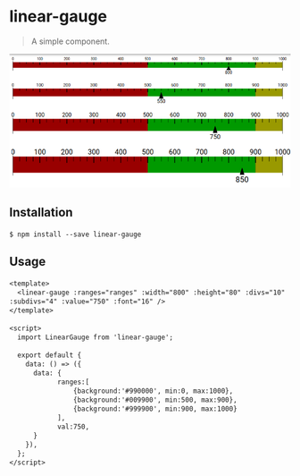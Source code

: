 # linear-gauge

> A simple component.

![](./demo.png)


## Installation

```
$ npm install --save linear-gauge
```

## Usage

```vue
<template>
  <linear-gauge :ranges="ranges" :width="800" :height="80" :divs="10" :subdivs="4" :value="750" :font="16" />
</template>

<script>
  import LinearGauge from 'linear-gauge';
  
  export default {
    data: () => ({
      data: {
            ranges:[ 
                {background:'#990000', min:0, max:1000}, 
                {background:'#009900', min:500, max:900},
                {background:'#999900', min:900, max:1000} 
            ],
            val:750,
      }
    }),
  };
</script>

